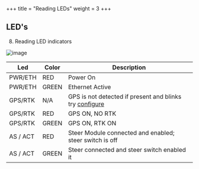 +++
title = "Reading LEDs"
weight = 3
+++

## LED's

8. Reading LED indicators

![image](../img/reading-leds.png)


|Led     | Color |  Description  |
|--------|-------|---------------|
|PWR/ETH | RED   | Power On      |
|PWR/ETH | GREEN |Ethernet Active|
|GPS/RTK | N/A   | GPS is not detected if present and blinks try [configure](../../../Boards-Configuration/configuring-the-zed-f9p) |
|GPS/RTK | RED   | GPS ON, NO RTK |
|GPS/RTK | GREEN | GPS ON, RTK ON |
|AS / ACT| RED   | Steer Module connected and enabled; steer switch is off |
|AS / ACT| GREEN | Steer connected and steer switch enabled it |
